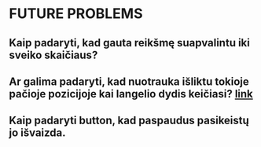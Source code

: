 # FUTURE PROBLEMS

## Kaip padaryti, kad gauta reikšmę suapvalintu iki sveiko skaičiaus?

## Ar galima padaryti, kad nuotrauka išliktu tokioje pačioje pozicijoje kai langelio dydis keičiasi? [link](https://github.com/ZydrunasK/log-in-page)

## Kaip padaryti button, kad paspaudus pasikeistų jo išvaizda.
